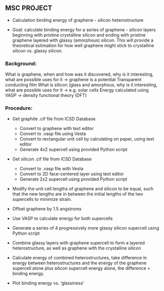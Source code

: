 
## MSC PROJECT

* Calculation binding energy of graphene - silicon heterostructure

* Goal: calculate binding energy for a series of graphene - silicon layers beginning with pristine crystalline silicon and ending with pristine graphene layered with glassy (amorphous) silicon. This will provide a theoretical estimation for how well graphene might stick to crystalline silicon vs. glassy silicon.

### Background:
What is graphene, when and how was it discovered, why is it interesting, what are possible uses for it -> graphene is a potential Transparent conducting film
What is silicon (glass and amorphous, why is it interesting, what are possible uses for it -> e.g. solar cells
Energy calculated using VASP -> density functional theory (DFT)


### Procedure:

* Get graphite .cif file from ICSD Database
    * Convert to graphene with text editor 
    * Convert to .vasp file using Vesta
    * Convert to rectangular unit cell by calculating on paper, using text editor
    * Generate 4x2 supercell using provided Python script

* Get silicon .cif file from ICSD Database
    * Convert to .vasp file with Vesta
    * Convert to 2D face-centered layer using text editor
    * Generate 2x2 supercell using provided Python script

* Modify the unit cell lengths of graphene and silicon to be equal, such that the new lengths are in between the initial lengths of the two supercells to minimize strain.

* Offset graphene by 1.5 angstroms

* Use VASP to calculate energy for both supercells

* Generate a series of 4 progressively more glassy silicon supercell using Python script

* Combine glassy layers with graphene supercell to form a layered heterostructure, as well as graphene with the crystalline silicon

* Calculate energy of combined heterostructures, take difference in energy between heterostructures and the energy of the graphene supercell alone plus silicon supercell energy alone, the difference = binding energy.

* Plot binding energy vs. ‘glassiness’
